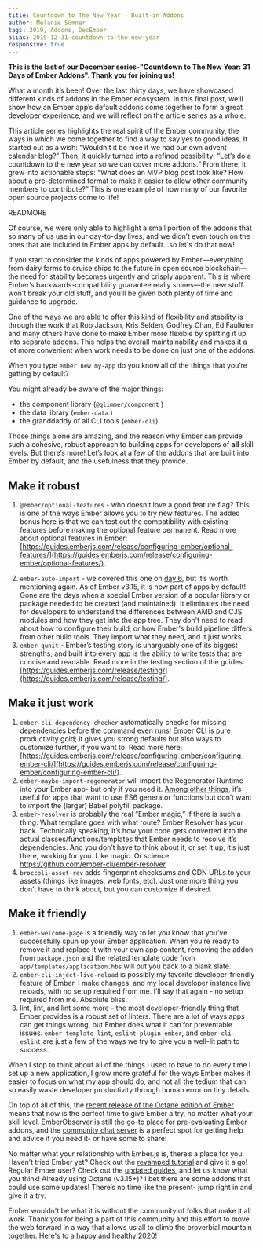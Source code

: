 ```yaml
---
title: Countdown to The New Year - Built-in Addons
author: Melanie Sumner
tags: 2019, Addons, DecEmber
alias: 2019-12-31-countdown-to-the-new-year
responsive: true
---
```


**This is the last of our December series-"Countdown to The New Year: 31 Days of Ember Addons". Thank you for joining us!**

What a month it’s been!  Over the last thirty days, we have showcased different kinds of addons in the Ember ecosystem. In this final post, we’ll show how an Ember app’s default addons come together to form a great developer experience, and we will reflect on the article series as a whole.

This article series highlights the real spirit of the Ember community, the ways in which we come together to find a way to say yes to good ideas.  It started out as a wish: “Wouldn’t it be nice if we had our own advent calendar blog?” Then, it quickly turned into a refined possibility: “Let’s do a countdown to the new year so we can cover more addons.” From there, it grew into actionable steps: “What does an MVP blog post look like? How about a pre-determined format to make it easier to allow other community members to contribute?” This is one example of how many of our favorite open source projects come to life!

READMORE

Of course, we were only able to highlight a small portion of the addons that so many of us use in our day-to-day lives, and we didn’t even touch on the ones that are included in Ember apps by default...so let's do that now! 

If you start to consider the kinds of apps powered by Ember—everything from dairy farms to cruise ships to the future in open source blockchain—the need for stability becomes urgently and crisply apparent. This is where Ember’s backwards-compatibility guarantee really shines—the new stuff won’t break your old stuff, and you’ll be given both plenty of time and guidance to upgrade. 

<!--alex ignore just-->
One of the ways we are able to offer this kind of flexibility and stability is through the work that Rob Jackson, Kris Selden, Godfrey Chan, Ed Faulkner and many others have done to make Ember more flexible by splitting it up into separate addons. This helps the overall maintainability and makes it a lot more convenient when work needs to be done on just one of the addons. 

When you type `ember new my-app` do you know all of the things that you’re getting by default? 

You might already be aware of the major things:

- the component library (`@glimmer/component` )
- the data library (`ember-data` ) 
- the granddaddy of all CLI tools (`ember-cli`)

Those things alone are amazing, and the reason why Ember can provide such a cohesive, robust approach to building apps for developers of **all** skill levels. But there’s more! Let’s look at a few of the addons that are built into Ember by default, and the usefulness that they provide. 

## Make it robust

1. `@ember/optional-features` - who doesn’t love a good feature flag? This is one of the ways Ember allows you to try new features. The added bonus here is that we can test out the compatibility with existing features before making the optional feature permanent. Read more about optional features in Ember: [https://guides.emberjs.com/release/configuring-ember/optional-features/](https://guides.emberjs.com/release/configuring-ember/optional-features/).
<!--alex ignore just-->
2. `ember-auto-import` - we covered this one on [day 6](https://blog.emberjs.com/2019/12/06/countdown-to-the-new-year-ember-auto-import.html), but it’s worth mentioning again. As of Ember v3.15, it is now part of apps by default! Gone are the days when a special Ember version of a popular library or package needed to be created (and maintained).  It eliminates the need for developers to understand the differences between AMD and CJS modules and how they get into the app tree. They don't need to read about how to configure their build, or how Ember's build pipeline differs from other build tools. They import what they need, and it just works. 
3. `ember-qunit` - Ember’s testing story is unarguably one of its biggest strengths, and built into every app is the ability to write tests that are concise and readable. Read more in the testing section of the guides: [https://guides.emberjs.com/release/testing/](https://guides.emberjs.com/release/testing/).

<!--alex ignore just-->
## Make it just work 

1. `ember-cli-dependency-checker` automatically checks for missing dependencies before the command even runs! Ember CLI is pure productivity gold; it gives you strong defaults but also ways to customize further, if you want to. Read more here: [https://guides.emberjs.com/release/configuring-ember/configuring-ember-cli/](https://guides.emberjs.com/release/configuring-ember/configuring-ember-cli/). 
2. `ember-maybe-import-regenerator` will import the Regenerator Runtime into your Ember app- but only if you need it. [Among other things](https://github.com/machty/ember-maybe-import-regenerator), it’s useful for apps that want to use ES6 generator functions but don’t want to import the (larger) Babel polyfill package.
3.  `ember-resolver` is probably the real “Ember magic,” if there is such a thing. What template goes with what route? Ember Resolver has your back. Technically speaking, it’s how your code gets converted into the actual classes/functions/templates that Ember needs to resolve it’s dependencies. And you don’t have to think about it, or set it up, it’s just there, working for you. Like magic. Or science. https://github.com/ember-cli/ember-resolver
4. `broccoli-asset-rev` adds fingerprint checksums and CDN URLs to your assets (things like images, web fonts, etc). Just one more thing you don’t have to think about, but you can customize if desired.

## Make it friendly

1. `ember-welcome-page` is a friendly way to let you know that you’ve successfully spun up your Ember application. When you’re ready to remove it and replace it with your own app content, removing the addon from `package.json` and the related template code from `app/templates/application.hbs` will put you back to a blank slate. 
2. `ember-cli-inject-live-reload` is possibly my favorite developer-friendly feature of Ember. I make changes, and my local developer instance live reloads, with no setup required from me. I’ll say that again - no setup required from me. Absolute bliss. 
3. lint, lint, and lint some more - the most developer-friendly thing that Ember provides is a robust set of linters. There are a lot of ways apps can get things wrong, but Ember does what it can for preventable issues. `ember-template-lint`, `eslint-plugin-ember`, and `ember-cli-eslint` are just a few of the ways we try to give you a well-lit path to success. 

When I stop to think about all of the things I used to have to do every time I set up a new application, I grow more grateful for the ways Ember makes it easier to focus on what my app should do, and not all the tedium that can so easily waste developer productivity through human error on tiny details. 

On top of all of this, the [recent release of the Octane edition of Ember](https://blog.emberjs.com/2019/12/20/octane-is-here.html) means that now is the perfect time to give Ember a try, no matter what your skill level. [EmberObserver](https://emberobserver.com/) is still the go-to place for pre-evaluating Ember addons, and the [community chat server](https://discord.gg/emberjs) is a perfect spot for getting help and advice if you need it- or have some to share! 

No matter what your relationship with Ember.js is, there’s a place for you. Haven’t tried Ember yet? Check out the [revamped tutorial](https://guides.emberjs.com/release/tutorial/) and give it a go! Regular Ember user? Check out the [updated guides](https://guides.emberjs.com/release/), and let us know what you think! Already using Octane (v3.15+)? I bet there are some addons that could use some updates! There’s no time like the present- jump right in and give it a try. 

Ember wouldn't be what it is without the community of folks that make it all work. Thank you for being a part of this community and this effort to move the web forward in a way that allows us all to climb the proverbial mountain together. Here's to a happy and healthy 2020!
